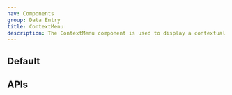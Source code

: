 ```yaml
---
nav: Components
group: Data Entry
title: ContextMenu
description: The ContextMenu component is used to display a contextual menu. It is triggered by a right-click or long-press event and can contain a list of MenuItem components. The menu can be nested within other menus and will adjust its position based on available space. Users can interact with the menu using their mouse, keyboard, or touch screen. The component also supports the rendering of dividers between menu items.
---
```


## Default

<code src="./demos/index.tsx" center nopadding></code>

## APIs

<API></API>
